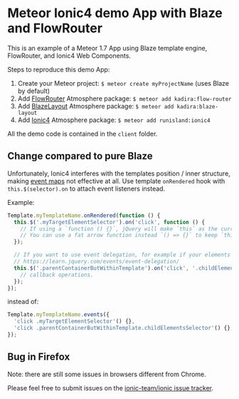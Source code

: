 # Meteor Ionic4 demo App with Blaze and FlowRouter

This is an example of a Meteor 1.7 App using Blaze template engine, FlowRouter, and Ionic4 Web Components.

Steps to reproduce this demo App:
1. Create your Meteor project: `$ meteor create myProjectName` (uses Blaze by default)
2. Add [FlowRouter](https://atmospherejs.com/kadira/flow-router) Atmosphere package: `$ meteor add kadira:flow-router`
3. Add [BlazeLayout](https://atmospherejs.com/kadira/blaze-layout) Atmosphere package: `$ meteor add kadira:blaze-layout`
4. Add [Ionic4](https://atmospherejs.com/runisland/ionic4) Atmosphere package: `$ meteor add runisland:ionic4`

All the demo code is contained in the `client` folder.


## Change compared to pure Blaze

Unfortunately, Ionic4 interferes with the templates position / inner structure, making [event maps](http://blazejs.org/api/templates.html#Event-Maps) not effective at all. Use template `onRendered` hook with `this.$(selector).on` to attach event listeners instead.

Example:
```javascript
Template.myTemplateName.onRendered(function () {
  this.$('.myTargetElementSelector').on('click', function () {
    // If using a `function () {}`, jQuery will make `this` as the currentTarget element.
    // You can use a fat arrow function instead `() => {}` to keep `this` as the template instance.
  });

  // If you want to use event delegation, for example if your elements are dynamic:
  // https://learn.jquery.com/events/event-delegation/
  this.$('.parentContainerButWithinTemplate').on('click', '.childElementsSelector', function () {
    // callback operations.
  });
});
```

instead of:
```javascript
Template.myTemplateName.events({
  'click .myTargetElementSelector'() {},
  'click .parentContainerButWithinTemplate.childElementsSelector'() {},
});
```


## Bug in Firefox

Note: there are still some issues in browsers different from Chrome.

Please feel free to submit issues on the [ionic-team/ionic issue tracker](https://github.com/ionic-team/ionic/issues).
